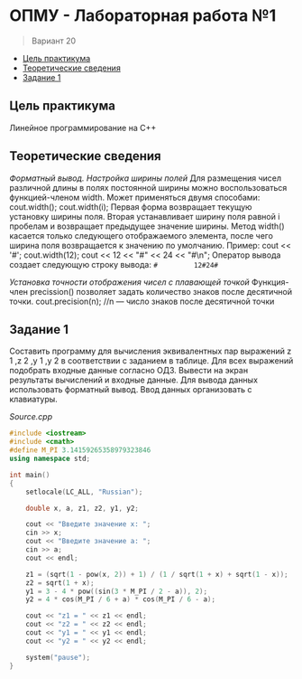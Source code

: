 # ОПМУ - Лабораторная работа №1

> Вариант 20

* [Цель практикума](#Цель-практикума)
* [Теоретические сведения](#Теоретические-сведения)
* [Задание 1](#Задание-1)

## Цель практикума

Линейное программирование на С++

## Теоретические сведения

*Форматный вывод. Настройка ширины полей*
Для размещения чисел различной длины в полях постоянной ширины
можно воспользоваться функцией-членом width. Может применяться двумя
способами:
cout.width(); cout.width(i);
Первая форма возвращает текущую установку ширины поля. Вторая
устанавливает ширину поля равной i пробелам и возвращает предыдущее
значение ширины. Метод width() касается только следующего отображаемого
элемента, после чего ширина поля возвращается к значению по умолчанию.
Пример:
cout << '#'; cout.width(12);
cout << 12 << "#" << 24 << "#\n";
Оператор вывода создает следующую строку вывода:
`#         12#24#`

*Установка точности отображения чисел с плавающей точкой*
Функция-член precission() позволяет задать количество знаков после
десятичной точки.
cout.precision(n); //n — число знаков после десятичной точки

## Задание 1

Составить программу для вычисления эквивалентных пар выражений
z 1 ,z 2 ,y 1 ,y 2 в соответствии с заданием в таблице. Для всех выражений
подобрать входные данные согласно ОДЗ.
Вывести на экран результаты вычислений и входные данные. Для
вывода данных использовать форматный вывод. Ввод данных организовать с
клавиатуры.

*Source.cpp*

```c++
#include <iostream>
#include <cmath>
#define M_PI 3.14159265358979323846
using namespace std;

int main()
{
	setlocale(LC_ALL, "Russian");

	double x, a, z1, z2, y1, y2;

	cout << "Введите значение x: ";
	cin >> x;
	cout << "Введите значение a: ";
	cin >> a;
	cout << endl;

	z1 = (sqrt(1 - pow(x, 2)) + 1) / (1 / sqrt(1 + x) + sqrt(1 - x));
	z2 = sqrt(1 + x);
	y1 = 3 - 4 * pow((sin(3 * M_PI / 2 - a)), 2);
	y2 = 4 * cos(M_PI / 6 + a) * cos(M_PI / 6 - a);

	cout << "z1 = " << z1 << endl;
	cout << "z2 = " << z2 << endl;
	cout << "y1 = " << y1 << endl;
	cout << "y2 = " << y2 << endl;

	system("pause");
}
```